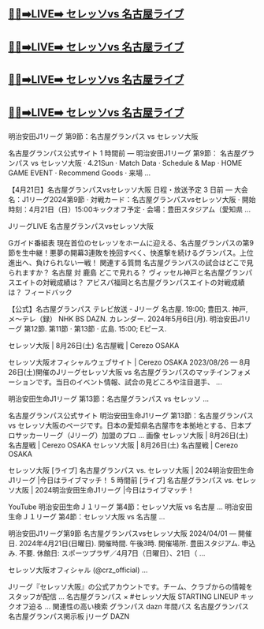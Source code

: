 [🔴✅➡️LIVE➡️ セレッソvs 名古屋ライブ](https://worldsportshd.com/jpsoccer/)
-
[🔴✅➡️LIVE➡️ セレッソvs 名古屋ライブ](https://worldsportshd.com/jpsoccer/)
-

[🔴✅➡️LIVE➡️ セレッソvs 名古屋ライブ](https://worldsportshd.com/jpsoccer/)
-
[🔴✅➡️LIVE➡️ セレッソvs 名古屋ライブ](https://worldsportshd.com/jpsoccer/)
-


明治安田J1リーグ 第9節：名古屋グランパス vs セレッソ大阪

名古屋グランパス公式サイト
1 時間前 — 明治安田J1リーグ 第9節： 名古屋グランパス vs セレッソ大阪 · 4.21Sun · Match Data · Schedule & Map · HOME GAME EVENT · Recommend Goods · 来場 ...

【4月21日】名古屋グランパスvsセレッソ大阪 日程・放送予定
3 日前 — 大会名：J1リーグ2024第9節 · 対戦カード：名古屋グランパスvsセレッソ大阪 · 開始時刻：4月21日（日）15:00キックオフ予定 · 会場：豊田スタジアム（愛知県 ...

JリーグLIVE 名古屋グランパスvsセレッソ大阪

Gガイド番組表
現在首位のセレッソをホームに迎える、名古屋グランパスの第9節を生中継！悪夢の開幕3連敗を挽回すべく、快進撃を続けるグランパス。上位進出へ、負けられない一戦！
関連する質問
名古屋グランパスの試合はどこで見られますか？
名古屋 対 鹿島 どこで見れる？
ヴィッセル神戸と名古屋グランパスエイトの対戦成績は？
アビスパ福岡と名古屋グランパスエイトの対戦成績は？
フィードバック

【公式】名古屋グランパス テレビ放送 - Jリーグ
名古屋. 19:00; 豊田ス. 神戸, メ～テレ（録） NHK BS DAZN. カレンダー. 2024年5月6日(月). 明治安田J1リーグ 第12節. 第11節 · 第13節 · 広島. 15:00; Eピース.

セレッソ大阪 | 8月26日(土) 名古屋戦 | Cerezo OSAKA

セレッソ大阪オフィシャルウェブサイト | Cerezo OSAKA
2023/08/26 — 8月26日(土)開催のJリーグセレッソ大阪 vs 名古屋グランパスのマッチインフォメーションです。当日のイベント情報、試合の見どころや注目選手、 ...

明治安田生命J1リーグ 第13節：名古屋グランパス vs セレッソ ...

名古屋グランパス公式サイト
明治安田生命J1リーグ 第13節：名古屋グランパス vs セレッソ大阪のページです。日本の愛知県名古屋市を本拠地とする、日本プロサッカーリーグ（Jリーグ）加盟のプロ ...
画像
セレッソ大阪 | 8月26日(土) 名古屋戦 | Cerezo OSAKA
セレッソ大阪 | 8月26日(土) 名古屋戦 | Cerezo OSAKA

セレッソ大阪
[ライブ] 名古屋グランパス vs. セレッソ大阪 | 2024明治安田生命J1リーグ |今日はライブマッチ！
5 時間前
[ライブ] 名古屋グランパス vs. セレッソ大阪 | 2024明治安田生命J1リーグ |今日はライブマッチ！

YouTube
明治安田生命Ｊ１リーグ 第4節：セレッソ大阪 vs 名古屋 ...
明治安田生命Ｊ１リーグ 第4節：セレッソ大阪 vs 名古屋 ...


明治安田J1リーグ第9節 名古屋グランパスvsセレッソ大阪
2024/04/01 — 開催日. 2024年4月21日(日曜日). 開催時間. 午後3時. 開催場所. 豊田スタジアム. 申込み. 不要. 休館日: スポーツプラザ／4月7日（日曜日）、21日（ ...

セレッソ大阪オフィシャル (@crz_official) ...

Jリーグ『セレッソ大阪』の公式アカウントです。チーム、クラブからの情報をスタッフが配信 ... 名古屋グランパス × #セレッソ大阪 STARTING LINEUP キックオフ迫る ...
関連性の高い検索
グランパス dazn 年間パス
名古屋グランパス
名古屋グランパス掲示板
jリーグ
DAZN
